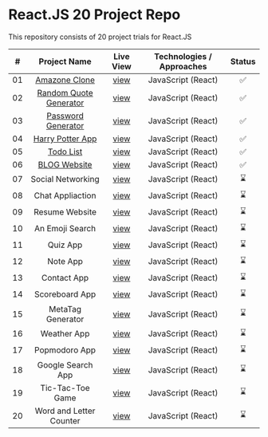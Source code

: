 # React.JS 20 Project Repo

This repository consists of 20 project trials for React.JS

| **#** |    **Project Name**     | **Live View** | **Technologies / Approaches** | **Status** |
| :---: | :---------------------: | :-----------: | :---------------------------: | :--------: |
|  01   |      [Amazone Clone](https://github.com/azateser/20-React-Project/tree/main/1.%20Amazone%20Clone)      |   [view](https://azateser.github.io/20-React-Project/1.%20Amazone%20Clone/Live/)    |      JavaScript (React)       |     ✅     |
|  02   | [Random Quote Generator](https://github.com/azateser/20-React-Project/tree/main/2.%20Random%20Quote%20Generator)  |   [view](https://azateser.github.io/20-React-Project/2.%20Random%20Quote%20Generator/Live/)    |      JavaScript (React)       |     ✅     |
|  03   |   [Password Generator](https://github.com/azateser/20-React-Project/tree/main/3.%20Password%20Generator)    |   [view](https://azateser.github.io/20-React-Project/3.%20Password%20Generator/Live/)    |      JavaScript (React)       |     ✅     |
|  04   |    [Harry Potter App](https://github.com/azateser/20-React-Project/tree/main/4.%20Harry%20Potter%20App)     |   [view](https://azateser.github.io/20-React-Project/4.%20Harry%20Potter%20App/Live/)    |      JavaScript (React)       |     ✅     |
|  05   |        [Todo List](https://github.com/azateser/20-React-Project/tree/main/5.%20Todo%20List)        |   [view](https://azateser.github.io/20-React-Project/5.%20Todo%20List/Live/)    |      JavaScript (React)       |     ✅     |
|  06   |      [BLOG Website](https://github.com/azateser/20-React-Project/tree/main/6.%20Blog%20Website)       |   [view](https://azateser.github.io/20-React-Project/6.%20Blog%20Website/Live/)    |      JavaScript (React)       |     ✅     |
|  07   |    Social Networking    |   [view]()    |      JavaScript (React)       |     ⌛     |
|  08   |    Chat Appliaction     |   [view]()    |      JavaScript (React)       |     ⌛     |
|  09   |     Resume Website      |   [view]()    |      JavaScript (React)       |     ⌛     |
|  10   |     An Emoji Search     |   [view]()    |      JavaScript (React)       |     ⌛     |
|  11   |        Quiz App         |   [view]()    |      JavaScript (React)       |     ⌛     |
|  12   |        Note App         |   [view]()    |      JavaScript (React)       |     ⌛     |
|  13   |       Contact App       |   [view]()    |      JavaScript (React)       |     ⌛     |
|  14   |     Scoreboard App      |   [view]()    |      JavaScript (React)       |     ⌛     |
|  15   |    MetaTag Generator    |   [view]()    |      JavaScript (React)       |     ⌛     |
|  16   |       Weather App       |   [view]()    |      JavaScript (React)       |     ⌛     |
|  17   |      Popmodoro App      |   [view]()    |      JavaScript (React)       |     ⌛     |
|  18   |    Google Search App    |   [view]()    |      JavaScript (React)       |     ⌛     |
|  19   |    Tic-Tac-Toe Game     |   [view]()    |      JavaScript (React)       |     ⌛     |
|  20   | Word and Letter Counter |   [view]()    |      JavaScript (React)       |     ⌛     |

